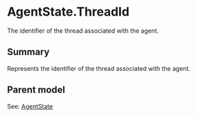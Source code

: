 # AgentState.ThreadId

The identifier of the thread associated with the agent.

## Summary

Represents the identifier of the thread associated with the agent.

## Parent model

See: [AgentState](AgentState.md)